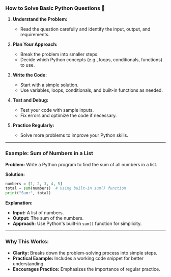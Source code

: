 
### **How to Solve Basic Python Questions** 🐍

1. **Understand the Problem:**  
   - Read the question carefully and identify the input, output, and requirements.  

2. **Plan Your Approach:**  
   - Break the problem into smaller steps.  
   - Decide which Python concepts (e.g., loops, conditionals, functions) to use.  

3. **Write the Code:**  
   - Start with a simple solution.  
   - Use variables, loops, conditionals, and built-in functions as needed.  

4. **Test and Debug:**  
   - Test your code with sample inputs.  
   - Fix errors and optimize the code if necessary.  

5. **Practice Regularly:**  
   - Solve more problems to improve your Python skills.  

---

### **Example: Sum of Numbers in a List**  
**Problem:** Write a Python program to find the sum of all numbers in a list.  

**Solution:**  
```python
numbers = [1, 2, 3, 4, 5]
total = sum(numbers)  # Using built-in sum() function
print("Sum:", total)
```

**Explanation:**  
- **Input:** A list of numbers.  
- **Output:** The sum of the numbers.  
- **Approach:** Use Python's built-in `sum()` function for simplicity.  

---

### **Why This Works:**  
- **Clarity:** Breaks down the problem-solving process into simple steps.  
- **Practical Example:** Includes a working code snippet for better understanding.  
- **Encourages Practice:** Emphasizes the importance of regular practice.  
